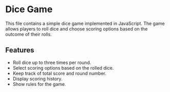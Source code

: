 # Dice Game
This file contains a simple dice game implemented in JavaScript. 
The game allows players to roll dice and choose scoring options based on 
the outcome of their rolls.

## Features
* Roll dice up to three times per round.
* Select scoring options based on the rolled dice.
* Keep track of total score and round number.
* Display scoring history.
* Show rules for the game.
